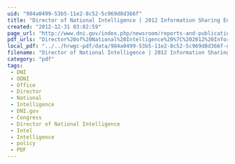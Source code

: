 ```yaml
---
uid: "984a0499-53b5-11e2-8c52-5c969d8d366f"
title: "Director of National Intelligence | 2012 Information Sharing Environment Annual Report to the Congress"
created: "2012-12-31 03:02:59"
page_url: "http://www.dni.gov/index.php/newsroom/reports-and-publications/93-reports-publications-2012/695-2012-ise-annual-report-to-the-congress"
pdf_urls: "Director%20of%20National%20Intelligence%20%7C%202012%20Information%20Sharing%20Environment%20Annual%20Report%20to%20the%20Congress.resources/ISE_Annual_Report_to_Congress_2012.pdf"
local_pdf: "../../hrwgc-pdf/data/984a0499-53b5-11e2-8c52-5c969d8d366f-director-of-national-intelligence-2012-information-sharing-environment-annual-report-to-the-congress.pdf"
filename: "Director of National Intelligence | 2012 Information Sharing Environment Annual Report to the Congress.html"
category: "pdf"
tags: 
 - DNI
 - ODNI
 - Office
 - Director
 - National
 - Intelligence
 - DNI.gov
 - Congress
 - Director of National Intelligence
 - Intel
 - Intelligence
 - policy
 - PDF
---
```

